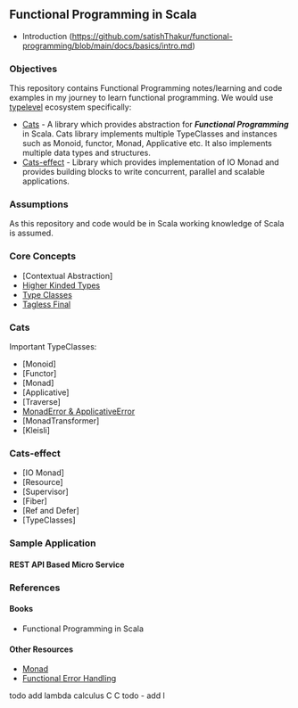## Functional Programming in Scala
* Introduction (https://github.com/satishThakur/functional-programming/blob/main/docs/basics/intro.md)

### Objectives
This repository contains Functional Programming notes/learning and code examples in my journey to learn functional programming. We would use [typelevel](https://typelevel.org/) ecosystem specifically:
* [Cats](https://typelevel.org/cats/index.html) - A library which provides abstraction for ***Functional Programming*** in Scala. Cats library implements multiple TypeClasses and instances such as Monoid, functor, Monad, Applicative etc. It also implements multiple data types and structures.
* [Cats-effect](https://typelevel.org/cats-effect/) - Library which provides implementation of IO Monad and provides building blocks to write concurrent, parallel and scalable applications. 

### Assumptions
As this repository and code would be in Scala working knowledge of Scala is assumed.

### Core Concepts
* [Contextual Abstraction]
* [Higher Kinded Types](https://github.com/satishThakur/functional-programming/blob/main/docs/HKT.md)
* [Type Classes](https://github.com/satishThakur/functional-programming/blob/main/docs/TypeClasses.md)
* [Tagless Final](https://github.com/satishThakur/functional-programming/blob/main/docs/tagless-encoding/notes.md)

### Cats
Important TypeClasses:
* [Monoid]
* [Functor]
* [Monad]
* [Applicative]
* [Traverse]
* [MonadError & ApplicativeError](https://github.com/satishThakur/functional-programming/blob/main/docs/cats/MonadError.md)
* [MonadTransformer]
* [Kleisli]

### Cats-effect
* [IO Monad]
* [Resource]
* [Supervisor]
* [Fiber]
* [Ref and Defer]
* [TypeClasses]

### Sample Application
#### REST API Based Micro Service

### References
#### Books
* Functional Programming in Scala

#### Other Resources
* [Monad](https://kubuszok.com/2018/different-ways-to-understand-a-monad/#monad)
* [Functional Error Handling](https://guillaumebogard.dev/posts/functional-error-handling/)

todo add lambda calculus
C
C
todo - add l

